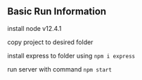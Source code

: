 ## Basic Run Information

install node v12.4.1

copy project to desired folder

install express to folder using `npm i express`

run server with command `npm start`
